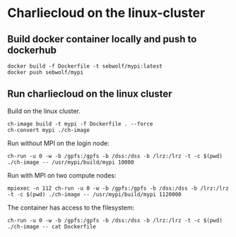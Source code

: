 # Charliecloud on the linux-cluster

## Build docker container locally and push to dockerhub

```
docker build -f Dockerfile -t sebwolf/mypi:latest
docker push sebwolf/mypi
```

## Run charliecloud on the linux cluster

Build on the linux cluster.
```
ch-image build -t mypi -f Dockerfile . --force
ch-convert mypi ./ch-image
```

Run without MPI on the login node:
```
ch-run -u 0 -w -b /gpfs:/gpfs -b /dss:/dss -b /lrz:/lrz -t -c $(pwd) ./ch-image -- /usr/mypi/build/mypi 10000
```

Run with MPI on two compute nodes:
```
mpiexec -n 112 ch-run -u 0 -w -b /gpfs:/gpfs -b /dss:/dss -b /lrz:/lrz -t -c $(pwd) ./ch-image -- /usr/mypi/build/mypi 1120000
```

The container has access to the filesystem:
```
ch-run -u 0 -w -b /gpfs:/gpfs -b /dss:/dss -b /lrz:/lrz -t -c $(pwd) ./ch-image -- cat Dockerfile
```
